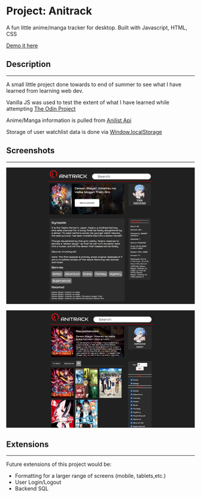 # Project: Anitrack

A fun little anime/manga tracker for desktop. Built with Javascript, HTML, CSS

[Demo it here](http://anitrack-tan.vercel.app/)

## Description
---
A small little project done towards to end of summer to see what I have learned from learning web dev.

Vanilla JS was used to test the extent of what I have learned while attempting [The Odin Project](https://www.theodinproject.com/)

Anime/Manga information is pulled from [Anilist Api](https://anilist.gitbook.io/anilist-apiv2-docs/)

Storage of user watchlist data is done via [Window.localStorage](https://developer.mozilla.org/en-US/docs/Web/API/Window/localStorage)

## Screenshots
---

![Information Page preview](./images/infopage.png)

![Watchlist preview](./images/watchlistpreview.png)

## Extensions
---
Future extensions of this project would be:
<ul>
    <li>Formatting for a larger range of screens (mobile, tablets,etc.)</li>
    <li>User Login/Logout</li>
    <li>Backend SQL</li>
</ul>

